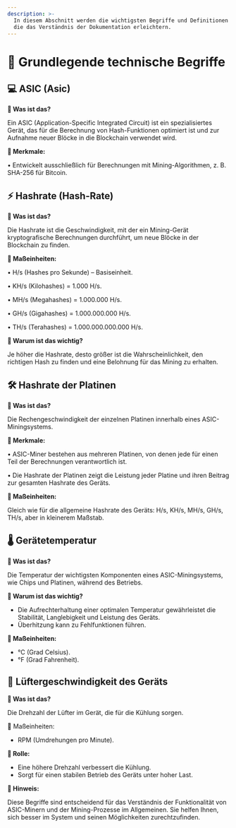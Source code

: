 ```yaml
---
description: >-
  In diesem Abschnitt werden die wichtigsten Begriffe und Definitionen erläutert,
  die das Verständnis der Dokumentation erleichtern.
---
```


# 📘 Grundlegende technische Begriffe

## 💻 ASIC (Asic)

**🔹 Was ist das?**

Ein ASIC (Application-Specific Integrated Circuit) ist ein spezialisiertes Gerät, das für die Berechnung von Hash-Funktionen optimiert ist und zur Aufnahme neuer Blöcke in die Blockchain verwendet wird.

**🔹 Merkmale:**

• Entwickelt ausschließlich für Berechnungen mit Mining-Algorithmen, z. B. SHA-256 für Bitcoin.

## ⚡ Hashrate (Hash-Rate)

**🔹 Was ist das?**

Die Hashrate ist die Geschwindigkeit, mit der ein Mining-Gerät kryptografische Berechnungen durchführt, um neue Blöcke in der Blockchain zu finden.

**🔹 Maßeinheiten:**

• H/s (Hashes pro Sekunde) – Basiseinheit.

• KH/s (Kilohashes) = 1.000 H/s.

• MH/s (Megahashes) = 1.000.000 H/s.

• GH/s (Gigahashes) = 1.000.000.000 H/s.

• TH/s (Terahashes) = 1.000.000.000.000 H/s.

**🔹 Warum ist das wichtig?**

Je höher die Hashrate, desto größer ist die Wahrscheinlichkeit, den richtigen Hash zu finden und eine Belohnung für das Mining zu erhalten.

## 🛠️ Hashrate der Platinen

**🔹 Was ist das?**

Die Rechengeschwindigkeit der einzelnen Platinen innerhalb eines ASIC-Miningsystems.

**🔹 Merkmale:**

• ASIC-Miner bestehen aus mehreren Platinen, von denen jede für einen Teil der Berechnungen verantwortlich ist.

• Die Hashrate der Platinen zeigt die Leistung jeder Platine und ihren Beitrag zur gesamten Hashrate des Geräts.

**🔹 Maßeinheiten:**

Gleich wie für die allgemeine Hashrate des Geräts: H/s, KH/s, MH/s, GH/s, TH/s, aber in kleinerem Maßstab.

## 🌡️ Gerätetemperatur

**🔹 Was ist das?**

Die Temperatur der wichtigsten Komponenten eines ASIC-Miningsystems, wie Chips und Platinen, während des Betriebs.

**🔹 Warum ist das wichtig?**

* Die Aufrechterhaltung einer optimalen Temperatur gewährleistet die Stabilität, Langlebigkeit und Leistung des Geräts.
* Überhitzung kann zu Fehlfunktionen führen.

**🔹 Maßeinheiten:**

* &#x20;°C (Grad Celsius).
* &#x20;°F (Grad Fahrenheit).

## 🔄 Lüftergeschwindigkeit des Geräts

**🔹 Was ist das?**

Die Drehzahl der Lüfter im Gerät, die für die Kühlung sorgen.

🔹 Maßeinheiten:

* &#x20;RPM (Umdrehungen pro Minute).

**🔹 Rolle:**

* Eine höhere Drehzahl verbessert die Kühlung.
* Sorgt für einen stabilen Betrieb des Geräts unter hoher Last.

**🎯 Hinweis:**

Diese Begriffe sind entscheidend für das Verständnis der Funktionalität von ASIC-Minern und der Mining-Prozesse im Allgemeinen. Sie helfen Ihnen, sich besser im System und seinen Möglichkeiten zurechtzufinden.
